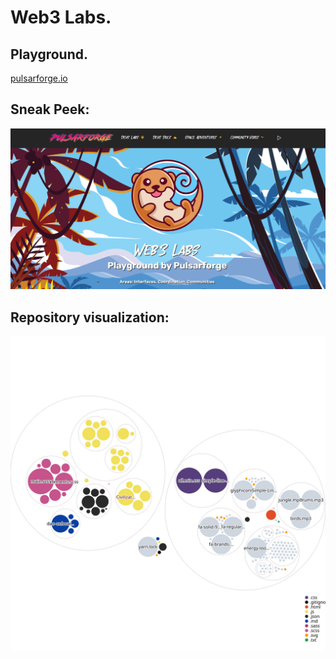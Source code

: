 # Web3 Labs. 


## Playground.

[pulsarforge.io](https://pulsarforge.io/)


## Sneak Peek:

![Web3 Labs - Code Garden](./public/images/sneak-peek.png)


## Repository visualization:

![Visualization of the codebase](./diagram.svg)